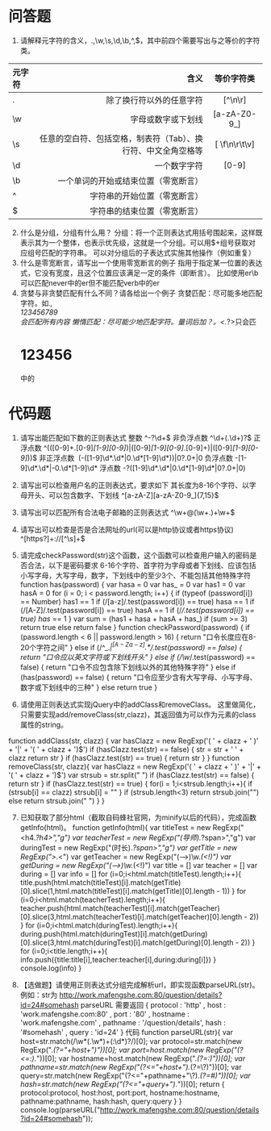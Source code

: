 # 问答题

1. 请解释元字符的含义，.,\w,\s,\d,\b,^,$，其中前四个需要写出与之等价的字符类。

  | 元字符     |   含义  | 等价字符类  |
  | :-------- | --------:| :--: |
  |  .        |  除了换行符以外的任意字符 |   [^\n\r]  |
  |  \w       | 字母或数字或下划线   |  [a-zA-Z0-9_]  |
  |   \s      | 任意的空白符、包括空格，制表符（Tab）、换行符、中文全角空格等   |   [ \f\n\r\t\v] |
  |  \d       |  一个数字字符  |  [0-9] |
  |  \b       | 一个单词的开始或结束位置（零宽断言）   |   |
  |  ^        |  字符串的开始位置（零宽断言）  |   |
  |  $        |  字符串的结束位置（零宽断言）  |   |

2. 什么是分组，分组有什么用？
分组：将一个正则表达式用括号围起来，这样既表示其为一个整体，也表示优先级，这就是一个分组。可以用$+组号获取对应组号匹配的字符串。
可以对分组后的子表达式实施其他操作（例如重复）
3. 什么是零宽断言，请写出一个使用零宽断言的例子
指用于指定某一位置的表达式，它没有宽度，且这个位置应该满足一定的条件（即断言）。
比如使用er\b可以匹配never中的er但不能匹配verb中的er
4. 贪婪与非贪婪匹配有什么不同？请各给出一个例子
贪婪匹配：尽可能多地匹配字符。如.*,<div>123456789<div>会匹配所有内容
懒惰匹配：尽可能少地匹配字符。量词后加？。<.*?>只会匹<h1>123456</h1>中的<h1>

# 代码题

1. 请写出能匹配如下数的正则表达式
  整数   ^-?\d+$
  非负浮点数  ^\d+(\.\d+)?$
  正浮点数  ^(([0-9]+\.[0-9]*[1-9][0-9]*)|([0-9]*[1-9][0-9]*\.[0-9]+)|([0-9]*[1-9][0-9]*))$
  非正浮点数   (-([1-9]\d*\.\d*|0\.\d*[1-9]\d*))|0?\.0+|0
  负浮点数  -[1-9]\d*\.\d*|-0\.\d*[1-9]\d*
  浮点数  -?([1-9]\d*\.\d*|0\.\d*[1-9]\d*|0?\.0+|0)

2. 请写出可以检查用户名的正则表达式，要求如下
 其长度为8-16个字符、以字母开头、可以包含数字、下划线
^[a-zA-Z][a-zA-Z0-9_]{7,15}$
3. 请写出可以匹配所有合法电子邮箱的正则表达式
^\w+@(\w+\.)+\w+$
4. 请写出可以检查是否是合法网址的url(可以是http协议或者https协议)
^[https?]+://[^\s]+$
5. 请完成checkPassword(str)这个函数，这个函数可以检查用户输入的密码是否合法，以下是密码要求
6-16个字符、首字符为字母或者下划线、应该包括小写字母，大写字母，数字，下划线中的至少3个、不能包括其他特殊字符
function has(password) {
    var hasa = 0
    var has_ = 0
    var has1 = 0
    var hasA = 0
for (i = 0; i < password.length; i++) {
        if (typeof (password[i]) == Number) has1 == 1
        if (/[a-z]/.test(password[i]) == true) hasa == 1
        if (/[A-Z]/.test(password[i]) == true) hasA == 1
        if (/_/.test(password[i]) == true) has_ == 1
    }
    var sum = (has1 + hasa + hasA + has_)
    if (sum >= 3) return true
    else return false
}
function checkPassword(password) {
    if (password.length < 6 || password.length > 16) {
        return "口令长度应在8-20个字符之间"
    }
    else if (/^_.*$|^[A-Za-z].*$/.test(password) == false) {
        return "口令应以英文字符或下划线开头"
    }
    else if (/\w*/.test(password) == false) {
        return "口令不应包含除下划线以外的其他特殊字符"
    }
    else if (has(password) == false) {
        return "口令应至少含有大写字母、小写字母、数字或下划线中的三种"
    }
    else return true
}

6. 请使用正则表达式实现jQuery中的addClass和removeClass。
这里做简化，只需要实现add/removeClass(str,clazz)，其返回值为可以作为元素的class属性的string。

function addClass(str, clazz) {
    var hasClazz = new RegExp('( ' + clazz + ' )' + '|' + '( ' + clazz + ')$')
    if (hasClazz.test(str) == false) {
        str = str + ' ' + clazz
        return str
    }
    if (hasClazz.test(str) == true) {
        return str
    }
}
function removeClass(str, clazz){
    var hasClazz = new RegExp('( ' + clazz + ' )' + '|' + '( ' + clazz + ')$')
    var strsub = str.split(" ")
    if (hasClazz.test(str) == false) {
        return str
    }
    if (hasClazz.test(str) == true) {
        for(i = 1;i<strsub.length;i++){
            if (strsub[i] == clazz) strsub[i] = ""
        }
        if (strsub.length<3) return strsub.join("")
        else return strsub.join(" ")
    }
}

7. 已知获取了部分html（截取自码蜂社官网，为minify以后的代码），完成函数getInfo(html)。
function getInfo(html){
    var titleTest = new RegExp("<h4.*?h4>","g")
    var teacherTest = new RegExp("(导师).*?span>","g")
    var duringTest = new RegExp("(时长).*?span>","g")
    var getTitle = new RegExp(">.*<")
    var getTeacher = new RegExp("(-->)\\w.*(<!)")
    var getDuring = new RegExp("(-->)\\w.*(<!)")
    var title = []
    var teacher = []
    var during = []
    var info = []
for (i=0;i<html.match(titleTest).length;i++){
        title.push(html.match(titleTest)[i].match(getTitle)[0].slice(1,html.match(titleTest)[i].match(getTitle)[0].length - 1))
    }
    for (i=0;i<html.match(teacherTest).length;i++){
        teacher.push(html.match(teacherTest)[i].match(getTeacher)[0].slice(3,html.match(teacherTest)[i].match(getTeacher)[0].length - 2))
    }
    for (i=0;i<html.match(duringTest).length;i++){
        during.push(html.match(duringTest)[i].match(getDuring)[0].slice(3,html.match(duringTest)[i].match(getDuring)[0].length - 2))
    }
for (i=0;i<title.length;i++){
        info.push({title:title[i],teacher:teacher[i],during:during[i]})
    }
    console.log(info)
}


8. 【选做题】请使用正则表达式分组完成解析url，即实现函数parseURL(str)。
例如：str为 http://work.mafengshe.com:80/question/details?id=24#somehash parseURL 需要返回
{
      protocol : 'http' ,
      host : 'work.mafengshe.com:80' ,
      port : '80' ,
      hostname : 'work.mafengshe.com' ,
      pathname : '/question/details',
      hash : '#somehash' ,
      query : 'id=24'
}
代码
function parseURL(str){
    var host=str.match(/\w*(\.\w*)+(:\d*)?/)[0];
    var protocol=str.match(new RegExp(".*(?="+host+")"))[0];
    var port=host.match(new RegExp("(?<=:).*"))[0];
    var hostname=host.match(new RegExp(".*(?=:)"))[0];
    var pathname=str.match(new RegExp("(?<="+host+").*(?=\\?)"))[0];
    var query=str.match(new RegExp("(?<="+pathname+"\\?).*(?=#)"))[0];
    var hash=str.match(new RegExp("(?<="+query+").*"))[0];
    return { 
        protocol:protocol,
        host:host,
        port:port,
        hostname:hostname,
        pathname:pathname,
        hash:hash,
        query:query
    }
}
console.log(parseURL("http://work.mafengshe.com:80/question/details?id=24#somehash"));
